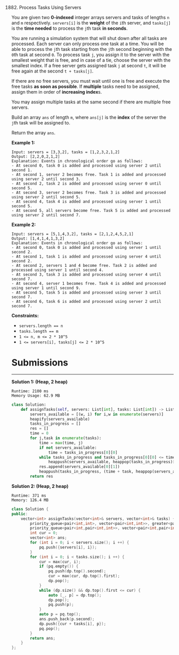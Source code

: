 1882. Process Tasks Using Servers

You are given two **0-indexed** integer arrays servers and tasks of lengths `n` and `m` respectively. `servers[i]` is the **weight** of the `i`th server, and `tasks[j]` is the **time needed** to process the `j`th task **in seconds**.

You are running a simulation system that will shut down after all tasks are processed. Each server can only process one task at a time. You will be able to process the `j`th task starting from the `j`th second beginning with the `0`th task at second `0`. To process task `j`, you assign it to the server with the smallest weight that is free, and in case of a tie, choose the server with the smallest index. If a free server gets assigned task `j` at second `t`, it will be free again at the second `t + tasks[j]`.

If there are no free servers, you must wait until one is free and execute the free tasks **as soon as possible**. If **multiple** tasks need to be assigned, assign them in order of **increasing index**s.

You may assign multiple tasks at the same second if there are multiple free servers.

Build an array `ans` of length `m`, where `ans[j]` is the **index** of the server the `j`th task will be assigned to.

Return the array `ans`.

 

**Example 1:**
```
Input: servers = [3,3,2], tasks = [1,2,3,2,1,2]
Output: [2,2,0,2,1,2]
Explanation: Events in chronological order go as follows:
- At second 0, task 0 is added and processed using server 2 until second 1.
- At second 1, server 2 becomes free. Task 1 is added and processed using server 2 until second 3.
- At second 2, task 2 is added and processed using server 0 until second 5.
- At second 3, server 2 becomes free. Task 3 is added and processed using server 2 until second 5.
- At second 4, task 4 is added and processed using server 1 until second 5.
- At second 5, all servers become free. Task 5 is added and processed using server 2 until second 7.
```

**Example 2:**
```
Input: servers = [5,1,4,3,2], tasks = [2,1,2,4,5,2,1]
Output: [1,4,1,4,1,3,2]
Explanation: Events in chronological order go as follows: 
- At second 0, task 0 is added and processed using server 1 until second 2.
- At second 1, task 1 is added and processed using server 4 until second 2.
- At second 2, servers 1 and 4 become free. Task 2 is added and processed using server 1 until second 4. 
- At second 3, task 3 is added and processed using server 4 until second 7.
- At second 4, server 1 becomes free. Task 4 is added and processed using server 1 until second 9. 
- At second 5, task 5 is added and processed using server 3 until second 7.
- At second 6, task 6 is added and processed using server 2 until second 7.
```

**Constraints:**

* `servers.length == n`
* `tasks.length == m`
* `1 <= n, m <= 2 * 10^5`
* `1 <= servers[i], tasks[j] <= 2 * 10^5`

# Submissions
---
**Solution 1: (Heap, 2 heap)**
```
Runtime: 2100 ms
Memory Usage: 62.9 MB
```
```python
class Solution:
    def assignTasks(self, servers: List[int], tasks: List[int]) -> List[int]:
        servers_available = [(w, i) for i,w in enumerate(servers)]
        heapify(servers_available)
        tasks_in_progress = []
        res = []
        time = 0
        for j,task in enumerate(tasks):
            time = max(time, j)
            if not servers_available:
                time = tasks_in_progress[0][0]
            while tasks_in_progress and tasks_in_progress[0][0] <= time:
                heappush(servers_available, heappop(tasks_in_progress)[1])
            res.append(servers_available[0][1])
            heappush(tasks_in_progress, (time + task, heappop(servers_available)))
        return res
```

**Solution 2: (Heap, 2 heap)**
```
Runtime: 371 ms
Memory: 126.4 MB
```
```c++
class Solution {
public:
    vector<int> assignTasks(vector<int>& servers, vector<int>& tasks) {
        priority_queue<pair<int,int>, vector<pair<int,int>>, greater<pair<int,int>>> pq;
        priority_queue<pair<int,pair<int,int>>, vector<pair<int,pair<int,int>>>, greater<pair<int,pair<int,int>>>> dp;
        int cur = 0;
        vector<int> ans;
        for (int i = 0; i < servers.size(); i ++) {
            pq.push({servers[i], i});
        }
        for (int i = 0; i < tasks.size(); i ++) {
            cur = max(cur, i);
            if (pq.empty()) {
                pq.push(dp.top().second);
                cur = max(cur, dp.top().first);
                dp.pop();
            }
            while (dp.size() && dp.top().first <= cur) {
                auto [_, p] = dp.top();
                dp.pop();
                pq.push(p);
            }
            auto p = pq.top();
            ans.push_back(p.second);
            dp.push({cur + tasks[i], p});
            pq.pop();
        }
        return ans;
    }
};
```
